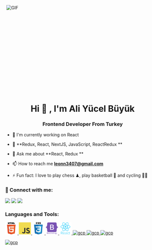 <img align="right" alt="GIF" src="https://github.com/abhisheknaiidu/abhisheknaiidu/blob/master/code.gif?raw=true" width="500" height="320" />
<h1 align="center">Hi 👋 , I'm Ali Yücel Büyük</h1>
<h3 align="center">Frontend Developer From Turkey</h3>


- 🔭 I'm currently working on  React

- 🌱 **Redux, React, NextJS, JavaScript, ReactRedux **

- 💬 Ask me about **React, Redux **

- 📫 How to reach me **leonn3407@gmail.com**

- ⚡ Fun fact: I love to play chess ♟, play basketball 🏀 and cycling 🚴‍♀️

<h3 align="left">📩 Connect with me:</h3>
<p align="left">
<a href="https://www.linkedin.com/in/ali-y%C3%BCcel-b-a328b959/" target="blank"><img src="https://img.icons8.com/doodle/48/000000/linkedin--v2.png"></a>
<a href="https://stackoverflow.com/users/19173838/ali-yucel" target="blank"><img src="https://img.icons8.com/color/48/000000/stackoverflow.png"></a>
<a href="https://www.instagram.com/aly_ycel" target="blank"><img src="https://img.icons8.com/color/48/000000/instagram.png"></a>

</p>

<h3 align="left">Languages and Tools:</h3>

<p align="left">
<a href="https://www.w3.org/html/" target="_blank"> <img src="https://raw.githubusercontent.com/devicons/devicon/master/icons/html5/html5-original-wordmark.svg" alt="html5" width="40" height="40"/> </a>
<a href="https://developer.mozilla.org/en-US/docs/Web/JavaScript" target="_blank"> <img src="https://raw.githubusercontent.com/devicons/devicon/master/icons/javascript/javascript-original.svg" alt="javascript" width="40" height="40"/> </a>
<a href="https://www.w3schools.com/css/" target="_blank"> <img src="https://raw.githubusercontent.com/devicons/devicon/master/icons/css3/css3-original-wordmark.svg" alt="css3" width="40" height="40"/> </a>  
<a href="https://getbootstrap.com" target="_blank"> <img src="https://raw.githubusercontent.com/devicons/devicon/master/icons/bootstrap/bootstrap-plain-wordmark.svg" alt="bootstrap" width="40" height="40"/> </a>
<a href="https://reactjs.org/" rel="nofollow"> <img src="https://raw.githubusercontent.com/devicons/devicon/master/icons/react/react-original-wordmark.svg" alt="react" width="40" height="40" style="max-width: 100%;"> </a>
<a href="#!" rel="nofollow"> <img src="https://raw.githubusercontent.com/rahulbanerjee26/githubAboutMeGenerator/main/icons/sass.svg" alt="gcp" width="40" height="40"  style="max-width: 100%;"> </a>
<a href="#!" rel="nofollow"> <img src="https://raw.githubusercontent.com/rahulbanerjee26/githubAboutMeGenerator/main/icons/github.svg" alt="gcp" width="40" height="40"  style="max-width: 100%;"> </a>
<a href="#!" rel="nofollow"> <img src="https://raw.githubusercontent.com/rahulbanerjee26/githubAboutMeGenerator/main/icons/xd.svg" alt="gcp" width="40" height="40"  style="max-width: 100%;"> </a>

<a href="#!" rel="nofollow"> <img src="https://raw.githubusercontent.com/rahulbanerjee26/githubAboutMeGenerator/main/icons/figma.svg" alt="gcp" width="40" height="40"  style="max-width: 100%;"> </a>
</p>

<!--
**ali-yucel/ali-yucel** is a ✨ _special_ ✨ repository because its `README.md` (this file) appears on your GitHub profile.

Here are some ideas to get you started:

- 🔭 I’m currently working on ...
- 🌱 I’m currently learning ...
- 👯 I’m looking to collaborate on ...
- 🤔 I’m looking for help with ...
- 💬 Ask me about ...
- 📫 How to reach me: ...
- 😄 Pronouns: ...
- ⚡ Fun fact: ...
-->
